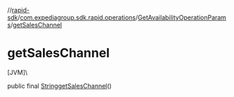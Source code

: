 //[rapid-sdk](../../../index.md)/[com.expediagroup.sdk.rapid.operations](../index.md)/[GetAvailabilityOperationParams](index.md)/[getSalesChannel](get-sales-channel.md)

# getSalesChannel

[JVM]\

public final [String](https://docs.oracle.com/javase/8/docs/api/java/lang/String.html)[getSalesChannel](get-sales-channel.md)()

